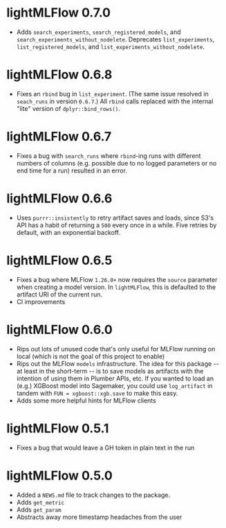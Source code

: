 # lightMLFlow 0.7.0

* Adds `search_experiments`, `search_registered_models`, and `search_experiments_without_nodelete`. Deprecates  `list_experiments`, `list_registered_models`, and `list_experiments_without_nodelete`.

# lightMLFlow 0.6.8

* Fixes an `rbind` bug in `list_experiment`. (The same issue resolved in `seach_runs` in version `0.6.7`.) All `rbind` calls replaced with the internal "lite" version of `dplyr::bind_rows()`.

# lightMLFlow 0.6.7

* Fixes a bug with `search_runs` where `rbind`-ing runs with different numbers of columns (e.g. possible due to no logged parameters or no end time for a run) resulted in an error.

# lightMLFlow 0.6.6

* Uses `purrr::insistently` to retry artifact saves and loads, since S3's API has a habit of returning a `500` every once in a while. Five retries by default, with an exponential backoff.

# lightMLFlow 0.6.5

* Fixes a bug where MLFlow `1.26.0+` now requires the `source` parameter when creating a model version. In `lightMLFlow`, this is defaulted to the artifact URI of the current run.
* CI improvements

# lightMLFlow 0.6.0

* Rips out lots of unused code that's only useful for MLFlow running on local (which is not the goal of this project to enable)
* Rips out the MLFlow `models` infrastructure. The idea for this package -- at least in the short-term -- is to save models as artifacts with the intention of using them in Plumber APIs, etc. If you wanted to load an (e.g.) XGBoost model into Sagemaker, you could use `log_artifact` in tandem with `FUN = xgboost::xgb.save` to make this easy.
* Adds some more helpful hints for MLFlow clients

# lightMLFlow 0.5.1

* Fixes a bug that would leave a GH token in plain text in the run

# lightMLFlow 0.5.0

* Added a `NEWS.md` file to track changes to the package.
* Adds `get_metric`
* Adds `get_param`
* Abstracts away more timestamp headaches from the user
